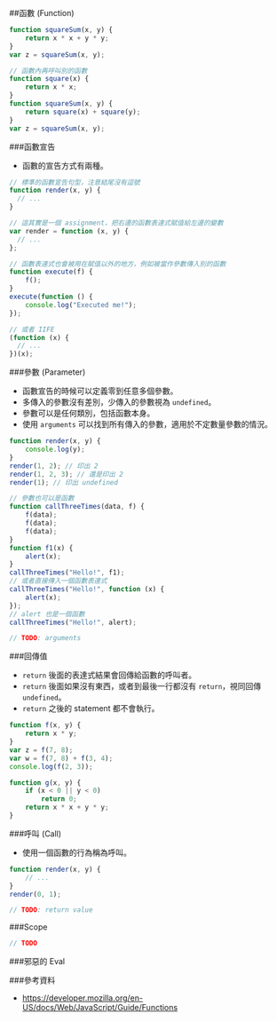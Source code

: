 ##函數 (Function)

```js
function squareSum(x, y) {
	return x * x + y * y;
}
var z = squareSum(x, y);

// 函數內再呼叫別的函數
function square(x) {
	return x * x;
}
function squareSum(x, y) {
	return square(x) + square(y);
}
var z = squareSum(x, y);
```

###函數宣告

* 函數的宣告方式有兩種。

```js
// 標準的函數宣告句型，注意結尾沒有逗號
function render(x, y) {
  // ...
}

// 這其實是一個 assignment，把右邊的函數表達式賦值給左邊的變數
var render = function (x, y) {
  // ...
};

// 函數表達式也會被用在賦值以外的地方，例如被當作參數傳入別的函數
function execute(f) {
	f();
}
execute(function () {
	console.log("Executed me!");
});

// 或者 IIFE
(function (x) {
  // ...
})(x);
```

###參數 (Parameter)

* 函數宣告的時候可以定義零到任意多個參數。
* 多傳入的參數沒有差別，少傳入的參數視為 `undefined`。
* 參數可以是任何類別，包括函數本身。
* 使用 `arguments` 可以找到所有傳入的參數，適用於不定數量參數的情況。

```js
function render(x, y) {
	console.log(y);
}
render(1, 2); // 印出 2
render(1, 2, 3); // 還是印出 2
render(1); // 印出 undefined

// 參數也可以是函數
function callThreeTimes(data, f) {
	f(data);
	f(data);
	f(data);
}
function f1(x) {
	alert(x);
}
callThreeTimes("Hello!", f1);
// 或者直接傳入一個函數表達式
callThreeTimes("Hello!", function (x) {
	alert(x);
});
// alert 也是一個函數
callThreeTimes("Hello!", alert);

// TODO: arguments
```

###回傳值

* `return` 後面的表達式結果會回傳給函數的呼叫者。
* `return` 後面如果沒有東西，或者到最後一行都沒有 `return`，視同回傳 `undefined`。
* `return` 之後的 statement 都不會執行。

```js
function f(x, y) {
	return x * y;
}
var z = f(7, 8);
var w = f(7, 8) + f(3, 4);
console.log(f(2, 3));

function g(x, y) {
	if (x < 0 || y < 0)
		return 0;
	return x * x + y * y;
}
```

###呼叫 (Call)

* 使用一個函數的行為稱為呼叫。

```js
function render(x, y) {
	// ...
}
render(0, 1);

// TODO: return value
```

###Scope

```js
// TODO
```

###邪惡的 Eval



###參考資料

* https://developer.mozilla.org/en-US/docs/Web/JavaScript/Guide/Functions
